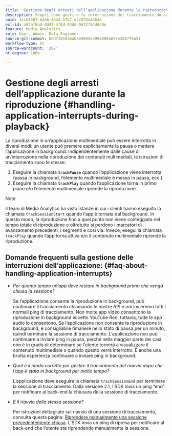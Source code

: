 ```yaml
---
title: 'Gestione degli arresti dell’applicazione durante la riproduzione '
description: Scopri come gestire le interruzioni del tracciamento durante la riproduzione di contenuti multimediali.
uuid: 1ccb4507-bda6-462d-bf67-e22978a4db3d
exl-id: a84af6ad-dd4f-4f0d-93dd-66f2f84ddc0e
feature: Media Analytics
role: User, Admin, Data Engineer
source-git-commit: b6df391016ab4b9095e3993808a877e3587f0a51
workflow-type: ht
source-wordcount: '367'
ht-degree: 100%

---
```


# Gestione degli arresti dell’applicazione durante la riproduzione {#handling-application-interrupts-during-playback}

La riproduzione in un’applicazione multimediale può essere interrotta in diversi modi: un utente può premere esplicitamente la pausa o mettere l’applicazione in background. Indipendentemente dalle cause di un’interruzione nella riproduzione dei contenuti multimediali, le istruzioni di tracciamento sono le stesse:

1. Eseguire la chiamata **`trackPause`** quando l’applicazione viene interrotta (passa in background, l’elemento multimediale è messo in pausa, ecc.).
1. Eseguire la chiamata **`trackPlay`** quando l’applicazione torna in primo piano e/o l’elemento multimediale riprende la riproduzione.

>[!NOTE]
>
>Il team di Media Analytics ha visto istanze in cui i clienti hanno eseguito la chiamata `trackSessionStart` quando l’app è tornata dal background. In questo modo, la riproduzione fino a quel punto non viene conteggiata nel tempo totale di riproduzione e oltretutto si perdono i marcatori di avanzamento precedenti, i segmenti e così via. Invece, esegui la chiamata `trackPlay` quando l’app torna attiva e/o il contenuto multimediale riprende la riproduzione.

## Domande frequenti sulla gestione delle interruzioni dell’applicazione: {#faq-about-handling-application-interrupts}

* _Per quanto tempo un’app deve restare in background prima che venga chiusa la sessione?_

   Se l’applicazione consente la riproduzione in background, può continuare il tracciamento chiamando le nostre API e noi invieremo tutti i normali ping di tracciamento. Non molte app video consentono la riproduzione in background eccetto YouTube Red, tuttavia, tutte le app audio lo consentono. Se l’applicazione non consente la riproduzione in background, è consigliabile rimanere nello stato di pausa per un minuto, quindi terminare la sessione di tracciamento. L’applicazione non può continuare a inviare ping in pausa, perché nella maggior parte dei casi non è in grado di determinare se l’utente tornerà a visualizzare il contenuto multimediale o quando questo verrà interrotto. È anche una brutta esperienza continuare a inviare ping in background.

* _Qual è il modo corretto per gestire il tracciamento del riavvio dopo che l’app è stata in background per molto tempo?_

   L’applicazione deve eseguire la chiamata `trackSessionEnd` per terminare la sessione di tracciamento. Dalla versione 2.1, l’SDK invia un ping “end” per notificare al back-end la chiusura della sessione di tracciamento.

* _E il riavvio della stessa sessione?_

   Per istruzioni dettagliate sul riavvio di una sessione di tracciamento, consulta questa pagina: [Riprendere manualmente una sessione precedentemente chiusa](/help/sdk-implement/cookbook/resuming-inactive.md). L’SDK invia un ping di ripresa per notificare al back-end che l’utente sta riprendendo manualmente la sessione.
